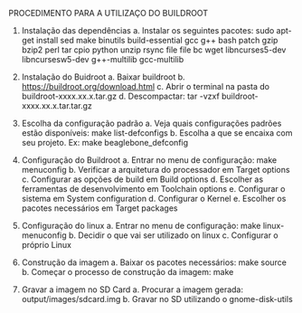 PROCEDIMENTO PARA A UTILIZAÇO DO BUILDROOT

1. Instalação das dependências
	a. Instalar os seguintes pacotes:
		sudo apt-get install sed make binutils build-essential gcc g++ bash patch gzip bzip2 perl tar cpio python unzip rsync file file bc wget libncurses5-dev libncursesw5-dev g++-multilib gcc-multilib 

2. Instalação do Buidroot
	a. Baixar buildroot
	b. https://buildroot.org/download.html
	c. Abrir o terminal na pasta do buildroot-xxxx.xx.x.tar.gz
	d. Descompactar:
		tar -vzxf buildroot-xxxx.xx.x.tar.tar.gz

3. Escolha da configuração padrão
	a. Veja quais configurações padrões estão disponíveis:
		make list-defconfigs
	b. Escolha a que se encaixa com seu projeto. Ex:
		make beaglebone_defconfig

4. Configuração do Buildroot
	a. Entrar no menu de configuração:
		make menuconfig
	b. Verificar a arquitetura do processador em Target options
	c. Configurar as opções de build em Build options
	d. Escolher as ferramentas de desenvolvimento em Toolchain options
	e. Configurar o sistema em System configuration
	d. Configurar o Kernel
	e. Escolher os pacotes necessários em Target packages

5. Configuração do linux
	a. Entrar no menu de configuração:
		make linux-menuconfig
	b. Decidir o que vai ser utilizado on linux
	c. Configurar o próprio Linux

6. Construção da imagem
	a. Baixar os pacotes necessários:
		make source
	b. Começar o processo de construção da imagem:
		make

7. Gravar a imagem no SD Card
	a. Procurar a imagem gerada:
		output/images/sdcard.img
	b. Gravar no SD utilizando o gnome-disk-utils
